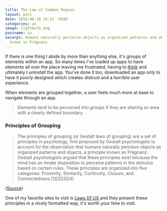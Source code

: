 ```yaml
---
title: The Law of Common Region
layout: post
date: 2018-08-10 14:52 -0500
categories: ux
image: lightbulb.png
passname: ux
excerpt: Humans naturally perceive objects as organized patterns and objects, a principle
  known as Prägnanz
---
```


If there is one thing I abide by more than anything else, it's groups of elements within an app. So many times I've loaded up apps to have elements all over the place leaving me frustrated, having to [think](https://www.amazon.com/s/?ie=UTF8&keywords=don+t+make+me+think&tag=googhydr-20&index=aps&hvadid=241896886556&hvpos=1t1&hvnetw=g&hvrand=10802714144808336485&hvpone=&hvptwo=&hvqmt=e&hvdev=c&hvdvcmdl=&hvlocint=&hvlocphy=9052156&hvtargid=kwd-299679305515&ref=pd_sl_5h3kiouhpx_e) and ultimately I uninstall the app. You've done it too, downloaded an app only to have it poorly designed which creates distrust and a horrible user experience.

When elements are grouped together, a user feels much more at ease to navigate through an app.

> Elements tend to be perceived into groups if they are sharing an area with a clearly defined boundary.

### Principles of Grouping

> The principles of grouping (or Gestalt laws of grouping) are a set of principles in psychology, first proposed by Gestalt psychologists to account for the observation that humans naturally perceive objects as organized patterns and objects, a principle known as Prägnanz. Gestalt psychologists argued that these principles exist because the mind has an innate disposition to perceive patterns in the stimulus based on certain rules. These principles are organized into five categories: Proximity, Similarity, Continuity, Closure, and Connectedness.[1][2][3][4]

([Source](https://en.wikipedia.org/wiki/Principles_of_grouping))

One of my favorite sites to visit is [Laws Of UX ](https://lawsofux.com/) and they present these principles in a nicely formatted way, it's worth your time to visit.
